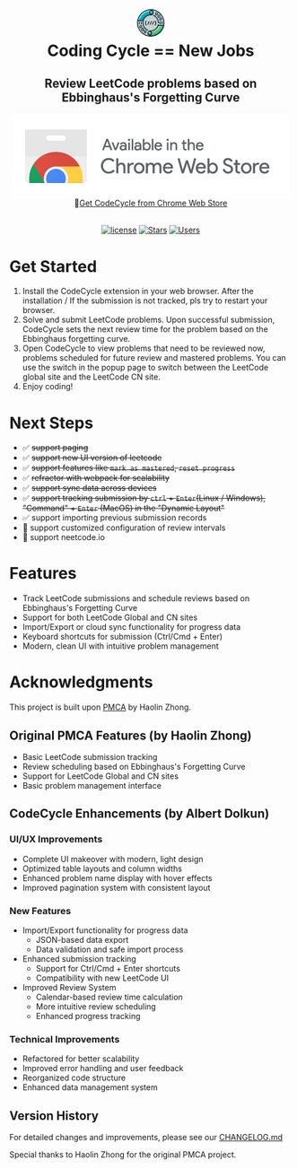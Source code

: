 <h1 align="center">
  <img src="assets/logo2.png" style="width: 10%;" />
  <br>
    <B>C</B>oding <B>C</B>ycle <B>==</B> <B>N</B>ew <B>J</B>obs
  <br>
</h1>

<h2 align="center">
     Review LeetCode problems based on Ebbinghaus's Forgetting Curve
</h2>

<div align="center">
  <a href="https://chrome.google.com/webstore/detail/codecycle/lmjangoiaeocnlehffdlidjockaohhjj">
    <img align="center" src="assets/chrome-store.png" />
  </a>
</div>
<div align="center">
🔗<a href="https://chromewebstore.google.com/detail/codecycle/lmjangoiaeocnlehffdlidjockaohhjj">Get CodeCycle from Chrome Web Store</a>
</div>

<br>

<div align="center">

[![license](https://img.shields.io/badge/license-MIT-green)](https://github.com/ADolkun/CodeCycle/blob/main/LICENSE)
[![Stars](https://img.shields.io/github/stars/ADolkun/CodeCycle)](https://github.com/ADolkun/CodeCycle/stargazers)
[![Users](https://img.shields.io/chrome-web-store/users/lmjangoiaeocnlehffdlidjockaohhjj)](https://chrome.google.com/webstore/detail/codecycle/lmjangoiaeocnlehffdlidjockaohhjj)

</div>

# Get Started

1. Install the CodeCycle extension in your web browser. After the installation / If the submission is not tracked, pls try to restart your browser.
2. Solve and submit LeetCode problems. Upon successful submission, CodeCycle sets the next review time for the problem based on the Ebbinghaus forgetting curve.
3. Open CodeCycle to view problems that need to be reviewed now, problems scheduled for future review and mastered problems. You can use the switch in the popup page to switch between the LeetCode global site and the LeetCode CN site.
4. Enjoy coding!

# Next Steps

- ✅ ~~support paging~~
- ✅ ~~support new UI version of leetcode~~
- ✅ ~~support features like `mark as mastered`, `reset progress`~~
- ✅ ~~refractor with webpack for scalability~~
- ✅ ~~support sync data across devices~~
- ✅ ~~support tracking submission by `ctrl` + `Enter`(Linux / Windows), "Command" + `Enter` (MacOS) in the "Dynamic Layout"~~
- ✅ support importing previous submission records
- 🔲 support customized configuration of review intervals
- 🔲 support neetcode.io

# Features

- Track LeetCode submissions and schedule reviews based on Ebbinghaus's Forgetting Curve
- Support for both LeetCode Global and CN sites
- Import/Export or cloud sync functionality for progress data
- Keyboard shortcuts for submission (Ctrl/Cmd + Enter)
- Modern, clean UI with intuitive problem management

# Acknowledgments

This project is built upon [PMCA](https://github.com/HaolinZhong/PMCA) by Haolin Zhong.

## Original PMCA Features (by Haolin Zhong)

- Basic LeetCode submission tracking
- Review scheduling based on Ebbinghaus's Forgetting Curve
- Support for LeetCode Global and CN sites
- Basic problem management interface

## CodeCycle Enhancements (by Albert Dolkun)

### UI/UX Improvements

- Complete UI makeover with modern, light design
- Optimized table layouts and column widths
- Enhanced problem name display with hover effects
- Improved pagination system with consistent layout

### New Features

- Import/Export functionality for progress data
  - JSON-based data export
  - Data validation and safe import process
- Enhanced submission tracking
  - Support for Ctrl/Cmd + Enter shortcuts
  - Compatibility with new LeetCode UI
- Improved Review System
  - Calendar-based review time calculation
  - More intuitive review scheduling
  - Enhanced progress tracking

### Technical Improvements

- Refactored for better scalability
- Improved error handling and user feedback
- Reorganized code structure
- Enhanced data management system

## Version History

For detailed changes and improvements, please see our [CHANGELOG.md](./CHANGELOG.md)

Special thanks to Haolin Zhong for the original PMCA project.
